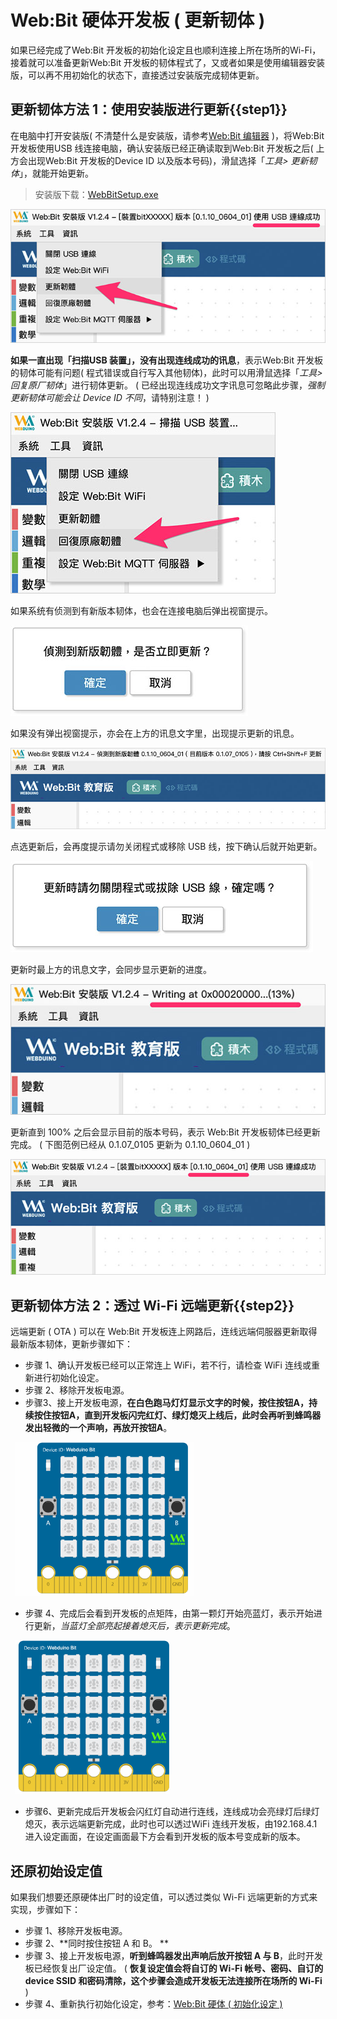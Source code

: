 # Web:Bit 硬体开发板 ( 更新韧体 )

如果已经完成了Web:Bit 开发板的初始化设定且也顺利连接上所在场所的Wi-Fi，接着就可以准备更新Web:Bit 开发板的韧体程式了，又或者如果是使用编辑器安装版，可以再不用初始化的状态下，直接透过安装版完成韧体更新。

## 更新韧体方法 1：使用安装版进行更新{{step1}}

在电脑中打开安装版( 不清楚什么是安装版，请参考[Web:Bit 编辑器](../index.html#software) )，将Web:Bit 开发板使用USB 线连接电脑，确认安装版已经正确读取到Web:Bit 开发板之后( 上方会出现Web:Bit 开发板的Device ID 以及版本号码)，滑鼠选择「*工具> 更新韧体*」，就能开始更新。

> 安装版下载：[WebBitSetup.exe](https://ota.webduino.io/WebBitInstaller/WebBitSetup.exe#_blank)

![Web:Bit 硬体 ( 更新韧体 )](../../../../media/zh-cn/education/info/ota-01.jpg)

**如果一直出现「扫描USB 装置」，没有出现连线成功的讯息**，表示Web:Bit 开发板的韧体可能有问题( 程式错误或自行写入其他韧体)，此时可以用滑鼠选择「*工具> 回复原厂韧体*」进行韧体更新。 ( 已经出现连线成功文字讯息可忽略此步骤，*强制更新韧体可能会让 Device ID 不同*，请特别注意！ )

![Web:Bit 硬体 ( 初始化设定 )](../../../../media/zh-cn/education/info/setup-02-2.jpg)

如果系统有侦测到有新版本韧体，也会在连接电脑后弹出视窗提示。

![Web:Bit 硬体 ( 更新韧体 )](../../../../media/zh-cn/education/info/ota-02.jpg)

如果没有弹出视窗提示，亦会在上方的讯息文字里，出现提示更新的讯息。

![Web:Bit 硬体 ( 更新韧体 )](../../../../media/zh-cn/education/info/ota-04.jpg)

点选更新后，会再度提示请勿关闭程式或移除 USB 线，按下确认后就开始更新。

![Web:Bit 硬体 ( 更新韧体 )](../../../../media/zh-cn/education/info/ota-03.jpg)

更新时最上方的讯息文字，会同步显示更新的进度。

![Web:Bit 硬体 ( 更新韧体 )](../../../../media/zh-cn/education/info/ota-05.jpg)

更新直到 100% 之后会显示目前的版本号码，表示 Web:Bit 开发板韧体已经更新完成。 ( 下图范例已经从 0.1.07_0105 更新为 0.1.10_0604_01 )

![Web:Bit 硬体 ( 更新韧体 )](../../../../media/zh-cn/education/info/ota-06.jpg)

## 更新韧体方法 2：透过 Wi-Fi 远端更新{{step2}}

远端更新 ( OTA ) 可以在 Web:Bit 开发板连上网路后，连线远端伺服器更新取得最新版本韧体，更新步骤如下：

- 步骤 1、确认开发板已经可以正常连上 WiFi，若不行，请检查 WiFi 连线或重新进行初始化设定。
- 步骤 2、移除开发板电源。
- 步骤3、接上开发板电源，**在白色跑马灯灯显示文字的时候，按住按钮A，持续按住按钮A，直到开发板闪完红灯、绿灯熄灭上线后，此时会再听到蜂鸣器发出轻微的一个声响，再放开按钮A**。

  ![Web:Bit 硬体 ( 更新韧体 )](../../../../media/zh-cn/education/info/ota-06.gif)

- 步骤 4、完成后会看到开发板的点矩阵，由第一颗灯开始亮蓝灯，表示开始进行更新，*当蓝灯全部亮起接着熄灭后，表示更新完成*。

  ![Web:Bit 硬体 ( 更新韧体 )](../../../../media/zh-cn/education/info/ota-07.gif)

- 步骤6、更新完成后开发板会闪红灯自动进行连线，连线成功会亮绿灯后绿灯熄灭，表示远端更新完成，此时也可以透过WiFi 连线开发板，由192.168.4.1 进入设定画面，在设定画面最下方会看到开发板的版本号变成新的版本。

## 还原初始设定值

如果我们想要还原硬体出厂时的设定值，可以透过类似 Wi-Fi 远端更新的方式来实现，步骤如下：

- 步骤 1、移除开发板电源。
- 步骤 2、**同时按住按钮 A 和 B。 **
- 步骤 3、接上开发板电源，**听到蜂鸣器发出声响后放开按钮 A 与 B**，此时开发板已经恢复出厂设定值。 ( **恢复设定值会将自订的 Wi-Fi 帐号、密码、自订的 device SSID 和密码清除，这个步骤会造成开发板无法连接所在场所的 Wi-Fi** )
- 步骤 4、重新执行初始化设定，参考：[Web:Bit 硬体 ( 初始化设定 )](setup.html)